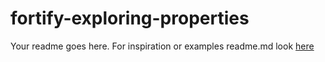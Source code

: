 # fortify-exploring-properties


Your readme goes here. For inspiration or examples readme.md look [here](https://github.com/matiassingers/awesome-readme?tab=readme-ov-file) 